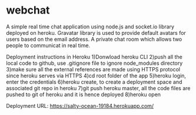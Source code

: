 # webchat

A simple real time chat application using node.js and socket.io library deployed on heroku. Gravatar library is used to provide default avatars for users based on the email address. A private chat room which allows two people to communicat in real time. 

Deployment instructions in Heroku
 1)Donwload heroku CLI
 2)push all the local code to github, use .gitignore file to ignore node_modules directory
 3)make sure all the external references are made using HTTPS protocol since heroku serves via HTTPS
 4)cd root folder of the app
 5)heroku login, enter the credentials
 6)heroku create, to create a deployment space and associated git repo in heroku
 7)git push heroku master, all the code files are pushed to git of heroku and it is hence deployed
 8)heroku open
 
 Deployment URL:
  https://salty-ocean-19184.herokuapp.com/
